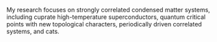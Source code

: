 My research focuses on strongly correlated condensed matter systems,  including cuprate high-temperature superconductors, quantum critical points with new topological characters,  periodically driven correlated systems, and cats.
